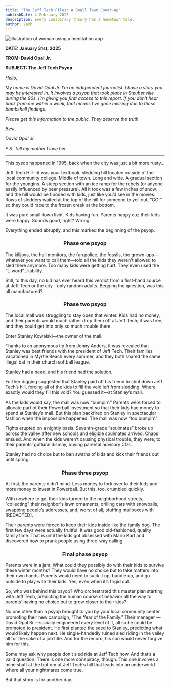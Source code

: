 ```yaml
---
title: "The Jeff Tech Files: A Small Town Cover-up"
publishDate: 4 February 2025
description: Every conspiracy theory has a hometown tale.
author: Zach
---
```


![Illustration of woman using a meditation app](/assets/blog/no_sledding.jpeg)

**DATE: January 31st, 2025**

**FROM: David Opal Jr.**

**SUBJECT: The Jeff Tech Psyop**

*Hello,*

*My name is David Opal Jr. I’m an independent journalist. I have a story you may be interested in. It involves a psyop that took place in Steubenville during the 90s. I’m giving you first access to this report. If you don’t hear back from me within a week, that means I’ve gone missing due to these bombshell findings.*

*Please get this information to the public. They deserve the truth.*

*Best,*

*David Opal Jr.*

*P.S. Tell my mother I love her.*

***

This pysop happened in 1995, back when the city was just a bit more rusty…

Jeff Tech Hill—it was your textbook, sledding hill located outside of the local community college. Middle of town. Long and wide. A gradual section for the youngins. A steep section with an ice ramp for the rebels (or anyone easily influenced by peer pressure). All it took was a few inches of snow, and the hill would be flooded with kids, just like you’d see in the movies. Rows of sledders waited at the top of the hill for someone to yell out, “GO!” so they could race to the frozen creek at the bottom.

It was pure small-town livin’. Kids having fun. Parents happy cuz their kids were happy. Sounds good, right? Wrong.

Everything ended abruptly, and this marked the beginning of the psyop.

<h3 style="text-align:center;">Phase one psyop</h3>

The killjoys, the hall monitors, the fun police, the fossils, the grown-ups—whatever you want to call them—told all the kids they weren’t allowed to sled there anymore. Too many kids were getting hurt. They even used the “L-word”…liability.

Still, to this day, no kid has ever heard this verdict from a first-hand source at Jeff Tech or the city—only random adults. Begging the question, was this all manufactured?

<h3 style="text-align:center;">Phase two psyop</h3>

The local mall was struggling to stay open that winter. Kids had no money, and their parents would much rather drop them off at Jeff Tech; it was free, and they could get into only so much trouble there.

Enter Stanley Kowalski—the owner of the mall.

Thanks to an anonymous tip from Jonny Anders, it was revealed that Stanley was best friends with the president of Jeff Tech. Their families vacationed in Myrtle Beach every summer, and they both shared the same illegal bat in their church softball league.

Stanley had a need, and his friend had the solution.

Further digging suggested that Stanley paid off his friend to shut down Jeff Tech’s hill, forcing all of the kids to fill the void left from sledding. Where exactly would they fill this void? You guessed it—at Stanley’s mall.

As the kids would say, the mall was now “bumpin'.” Parents were forced to allocate part of their Powerball investment so that their kids had money to spend at Stanley’s mall. But this plan backfired on Stanley in spectacular fashion when the impossible happened. The mall was now “too bumpin’.”

Fights erupted on a nightly basis. Seventh-grade “soulmates” broke up across the valley after new schools and eligible soulmates arrived. Chaos ensued. And when the kids weren’t causing physical trouble, they were, to their parents’ guttural dismay, buying parental advisory CDs.

Stanley had no choice but to ban swaths of kids and kick their friends out until spring.

<h3 style="text-align:center;">Phase three psyop</h3>

At first, the parents didn’t mind. Less money to fork over to their kids and more money to invest in Powerball. But this, too, crumbled quickly.

With nowhere to go, their kids turned to the neighborhood streets, “collecting" their neighbor's lawn ornaments, drilling cars with snowballs, swapping people’s addresses, and, worst of all, stuffing mailboxes with [REDACTED].

Their parents were forced to keep their kids inside like the family dog. The first few days were actually fruitful. It was good old-fashioned, quality family time. That is until the kids got obsessed with Mario Kart and discovered how to prank people using three-way calling.

<h3 style="text-align:center;">Final phase psyop</h3>

Parents were in a jam. What could they possibly do with their kids to survive these winter months? They would have no choice but to take matters into their own hands. Parents would need to suck it up, bundle up, and go outside to play with their kids. Yes, even when it’s frigid out.

So, who was behind this psyop? Who orchestrated this master plan starting with Jeff Tech, predicting the human course of behavior all the way to parents’ having no choice but to grow closer to their kids?

No one other than a psyop brought to you by your local community center promoting their new campaign, “The Year of the Family.” Their manager —David Opal Sr.—socially engineered every level of it, all so he could be promoted to president. He first planted the seed to Stanley, predicting what would likely happen next. He single-handedly ruined sled riding in the valley all for the sake of a job title. And for the record, his son would never forgive him for this.

Some may ask why people don’t sled ride at Jeff Tech now. And that’s a valid question. There is one more conspiracy, though. This one involves a mine shaft at the bottom of Jeff Tech’s hill that leads into an underworld where all your nightmares come true.

But that story is for another day.
